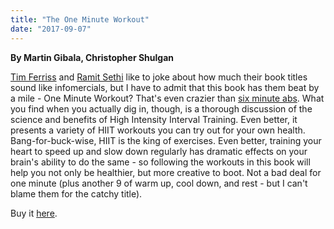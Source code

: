 ```yaml
---
title: "The One Minute Workout"
date: "2017-09-07"
---
```


**By Martin Gibala, Christopher Shulgan**  
  
[Tim Ferriss](http://jeffrussellcoaching.us15.list-manage1.com/track/click?u=df2d4a2d24de687c5851d6fb7&id=93bd7aa625&e=a21731beeb) and [Ramit Sethi](http://jeffrussellcoaching.us15.list-manage.com/track/click?u=df2d4a2d24de687c5851d6fb7&id=e611468584&e=a21731beeb) like to joke about how much their book titles sound like infomercials, but I have to admit that this book has them beat by a mile - One Minute Workout? That's even crazier than [six minute abs](http://jeffrussellcoaching.us15.list-manage.com/track/click?u=df2d4a2d24de687c5851d6fb7&id=65db2ca6d1&e=a21731beeb). What you find when you actually dig in, though, is a thorough discussion of the science and benefits of High Intensity Interval Training. Even better, it presents a variety of HIIT workouts you can try out for your own health. Bang-for-buck-wise, HIIT is the king of exercises. Even better, training your heart to speed up and slow down regularly has dramatic effects on your brain's ability to do the same - so following the workouts in this book will help you not only be healthier, but more creative to boot. Not a bad deal for one minute (plus another 9 of warm up, cool down, and rest - but I can't blame them for the catchy title).

Buy it [here](https://smile.amazon.com/One-Minute-Workout-Science-Smarter-Shorter-ebook/dp/B01IOHQ7RA/ref=sr_1_1?s=digital-text&ie=UTF8&qid=1507241847&sr=1-1&keywords=one+minute+workout).
